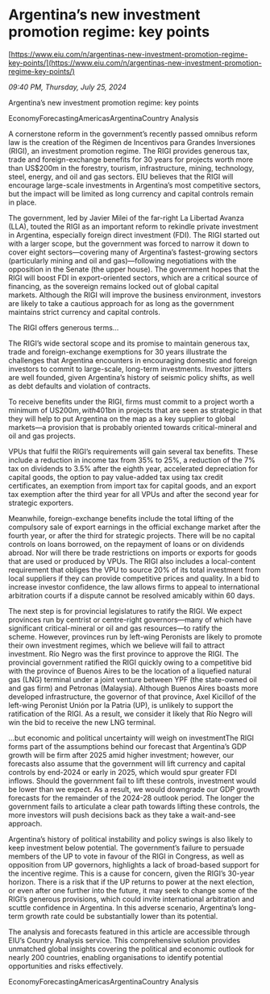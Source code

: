 # Argentina’s new investment promotion regime: key points

[https://www.eiu.com/n/argentinas-new-investment-promotion-regime-key-points/](https://www.eiu.com/n/argentinas-new-investment-promotion-regime-key-points/)

*09:40 PM, Thursday, July 25, 2024*

Argentina’s new investment promotion regime: key points

EconomyForecastingAmericasArgentinaCountry Analysis

A cornerstone reform in the government’s recently passed omnibus reform law is the creation of the Régimen de Incentivos para Grandes Inversiones (RIGI), an investment promotion regime. The RIGI provides generous tax, trade and foreign-exchange benefits for 30 years for projects worth more than US$200m in the forestry, tourism, infrastructure, mining, technology, steel, energy, and oil and gas sectors. EIU believes that the RIGI will encourage large-scale investments in Argentina’s most competitive sectors, but the impact will be limited as long currency and capital controls remain in place.

The government, led by Javier Milei of the far-right La Libertad Avanza (LLA), touted the RIGI as an important reform to rekindle private investment in Argentina, especially foreign direct investment (FDI). The RIGI started out with a larger scope, but the government was forced to narrow it down to cover eight sectors—covering many of Argentina’s fastest-growing sectors (particularly mining and oil and gas)—following negotiations with the opposition in the Senate (the upper house). The government hopes that the RIGI will boost FDI in export-oriented sectors, which are a critical source of financing, as the sovereign remains locked out of global capital markets. Although the RIGI will improve the business environment, investors are likely to take a cautious approach for as long as the government maintains strict currency and capital controls.

The RIGI offers generous terms…

The RIGI’s wide sectoral scope and its promise to maintain generous tax, trade and foreign-exchange exemptions for 30 years illustrate the challenges that Argentina encounters in encouraging domestic and foreign investors to commit to large-scale, long-term investments. Investor jitters are well founded, given Argentina’s history of seismic policy shifts, as well as debt defaults and violation of contracts.

To receive benefits under the RIGI, firms must commit to a project worth a minimum of US$200m, with 40% of the allocated capital being disbursed in the first two years. Firms must also create “vehículos de proyecto único” (VPUs, single-project vehicles), whose purpose will be to develop an investment project that complies with the RIGI’s conditions. The government will then either approve or reject the VPU. Additional benefits will be awarded for investments worth more than US$1bn in projects that are seen as strategic in that they will help to put Argentina on the map as a key supplier to global markets—a provision that is probably oriented towards critical-mineral and oil and gas projects.

VPUs that fulfil the RIGI’s requirements will gain several tax benefits. These include a reduction in income tax from 35% to 25%, a reduction of the 7% tax on dividends to 3.5% after the eighth year, accelerated depreciation for capital goods, the option to pay value-added tax using tax credit certificates, an exemption from import tax for capital goods, and an export tax exemption after the third year for all VPUs and after the second year for strategic exporters.

Meanwhile, foreign-exchange benefits include the total lifting of the compulsory sale of export earnings in the official exchange market after the fourth year, or after the third for strategic projects. There will be no capital controls on loans borrowed, on the repayment of loans or on dividends abroad. Nor will there be trade restrictions on imports or exports for goods that are used or produced by VPUs. The RIGI also includes a local-content requirement that obliges the VPU to source 20% of its total investment from local suppliers if they can provide competitive prices and quality. In a bid to increase investor confidence, the law allows firms to appeal to international arbitration courts if a dispute cannot be resolved amicably within 60 days.

The next step is for provincial legislatures to ratify the RIGI. We expect provinces run by centrist or centre-right governors—many of which have significant critical-mineral or oil and gas resources—to ratify the scheme. However, provinces run by left-wing Peronists are likely to promote their own investment regimes, which we believe will fail to attract investment. Río Negro was the first province to approve the RIGI. The provincial government ratified the RIGI quickly owing to a competitive bid with the province of Buenos Aires to be the location of a liquefied natural gas (LNG) terminal under a joint venture between YPF (the state-owned oil and gas firm) and Petronas (Malaysia). Although Buenos Aires boasts more developed infrastructure, the governor of that province, Axel Kicillof of the left-wing Peronist Unión por la Patria (UP), is unlikely to support the ratification of the RIGI. As a result, we consider it likely that Río Negro will win the bid to receive the new LNG terminal.

…but economic and political uncertainty will weigh on investmentThe RIGI forms part of the assumptions behind our forecast that Argentina’s GDP growth will be firm after 2025 amid higher investment; however, our forecasts also assume that the government will lift currency and capital controls by end-2024 or early in 2025, which would spur greater FDI inflows. Should the government fail to lift these controls, investment would be lower than we expect. As a result, we would downgrade our GDP growth forecasts for the remainder of the 2024-28 outlook period. The longer the government fails to articulate a clear path towards lifting these controls, the more investors will push decisions back as they take a wait-and-see approach.

Argentina’s history of political instability and policy swings is also likely to keep investment below potential. The government’s failure to persuade members of the UP to vote in favour of the RIGI in Congress, as well as opposition from UP governors, highlights a lack of broad-based support for the incentive regime. This is a cause for concern, given the RIGI’s 30-year horizon. There is a risk that if the UP returns to power at the next election, or even after one further into the future, it may seek to change some of the RIGI’s generous provisions, which could invite international arbitration and scuttle confidence in Argentina. In this adverse scenario, Argentina’s long-term growth rate could be substantially lower than its potential.

The analysis and forecasts featured in this article are accessible through EIU’s Country Analysis service. This comprehensive solution provides unmatched global insights covering the political and economic outlook for nearly 200 countries, enabling organisations to identify potential opportunities and risks effectively.

EconomyForecastingAmericasArgentinaCountry Analysis

